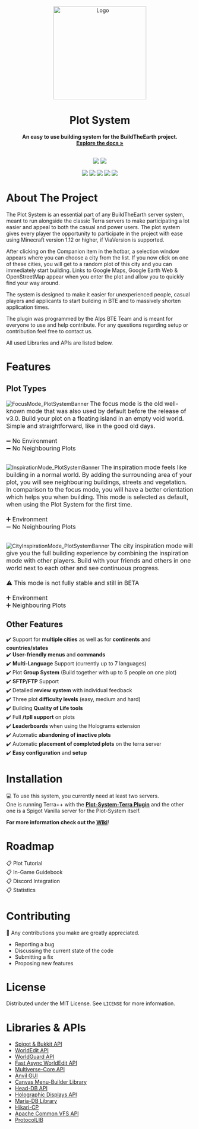 <!-- PROJECT DESCRIPTION -->
<br />

<p align="Center">
  <a href="https://github.com/AlpsBTE/PlotSystem">
    <img src="https://cdn.discordapp.com/attachments/406907194228080652/881142301831888936/PlotSystemLogo.gif" alt="Logo" width="250" height="250">
  </a>
</p>

<h1 align="Center">Plot System</h1>

<p align="center">
  <b>An easy to use building system for the BuildTheEarth project.</b>
  <br/>
  <a href="https://github.com/AlpsBTE/Plot-System/wiki"><strong>Explore the docs »</strong></a>
  <br/><br/>
</p>

<p align="center">
    <a href="https://github.com/BuildTheEarth"><img src="https://img.shields.io/badge/project-community-orange.svg?colorA=3c3c3c&label=BuildTheEarth"></a>
    <a href="https://discord.com/invite/vgkspay"><img src="https://img.shields.io/discord/696795397376442440?label=discord"></a>
</p>
<p align="center">
  <a href="https://jenkins.alps-bte.com/job/PlotSystem/"><img src="https://img.shields.io/jenkins/build?jobUrl=https%3A%2F%2Fjenkins.alps-bte.com%2Fjob%2FPlotSystem%2F"></a>
    <a href="https://github.com/AlpsBTE/Plot-System"><img src="https://img.shields.io/codacy/grade/d5fad560dea64722887044e492b05ea9"></a>
    <a href="https://github.com/AlpsBTE/Plot-System/releases"><img src="https://img.shields.io/github/v/release/AlpsBTE/Plot-System"></a>
    <a href="https://github.com/AlpsBTE/Plot-System"><img src="https://img.shields.io/tokei/lines/github/AlpsBTE/Plot-System"></a>
    <a href="https://github.com/AlpsBTE/Plot-System"><img src="https://img.shields.io/github/repo-size/AlpsBTE/Plot-System"></a>
</p>  


<!-- ABOUT THE PROJECT -->
# About The Project
The Plot System is an essential part of any BuildTheEarth server system, meant to run alongside the classic Terra servers to make participating a lot easier and appeal to both the casual and power users. The plot system gives every player the opportunity to participate in the project with ease using Minecraft version 1.12 or higher, if ViaVersion is supported.

After clicking on the Companion item in the hotbar, a selection window appears where you can choose a city from the list. If you now click on one of these cities, you will get to a random plot of this city and you can immediately start building. Links to Google Maps, Google Earth Web & OpenStreetMap appear when you enter the plot and allow you to quickly find your way around. 

The system is designed to make it easier for unexperienced people, casual players and applicants to start building in BTE and to massively shorten application times. 

The plugin was programmed by the Alps BTE Team and is meant for everyone to use and help contribute. For any questions regarding setup or contribution feel free to contact us. 

All used Libraries and APIs are listed below.
# Features
## Plot Types
![FocusMode_PlotSystemBanner](https://user-images.githubusercontent.com/64250550/184678178-f8b5c3e5-ec35-4b6b-9b1b-ac3170148d34.png)
<font size="3">
The focus mode is the old well-known mode that was also used by default before the release of v3.0. Build your plot on a floating island in an empty void world. Simple and straightforward, like in the good old days.
<br/><br/>➖ No Environment
<br/>➖ No Neighbouring Plots
</font><br/><br/>

![InspirationMode_PlotSystemBanner](https://user-images.githubusercontent.com/64250550/184681201-2f7e2103-df8d-42a3-93b0-ce42770e4fa8.png)
<font size="3">
The inspiration mode feels like building in a normal world. By adding the surrounding area of your plot, you will see neighbouring buildings, streets and vegetation. In comparison to the focus mode, you will have a better orientation which helps you when building. This mode is selected as default, when using the Plot System for the first time.
<br/><br/>➕ Environment
<br/>➖ No Neighbouring Plots
</font><br/><br/>

![CityInspirationMode_PlotSystemBanner](https://user-images.githubusercontent.com/64250550/184683030-27f1760b-09ad-43f7-b5ed-bdd46c972246.png)
<font size="3">
The city inspiration mode will give you the full building experience by combining the inspiration mode with other players. Build with your friends and others in one world next to each other and see continuous progress.
<br/><br/>⚠️ This mode is not fully stable and still in BETA
<br/><br/>➕ Environment
<br/>➕ Neighbouring Plots
</font>

## Other Features
✔️ Support for **multiple cities** as well as for **continents** and **countries/states**<br/>
✔️ **User-friendly menus** and **commands**<br/>
✔️ **Multi-Language** Support (currently up to 7 languages)<br/>
✔️ Plot **Group System** (Build together with up to 5 people on one plot)<br/>
✔️ **SFTP/FTP** Support<br/>
✔️ Detailed **review system** with individual feedback<br/>
✔️ Three plot **difficulty levels** (easy, medium and hard)<br/>
✔️ Building **Quality of Life tools**<br/>
✔️ Full **/tpll support** on plots<br/>
✔️ **Leaderboards** when using the Holograms extension<br/>
✔️ Automatic **abandoning of inactive plots**<br/>
✔️ Automatic **placement of completed plots** on the terra server<br/>
✔️ **Easy configuration** and **setup**<br/>


<!-- INSTALLATION -->
# Installation
💻 To use this system, you currently need at least two servers.</br>
One is running Terra++ with the **[Plot-System-Terra Plugin](https://github.com/AlpsBTE/Plot-System-Terra)** and the other one is a Spigot Vanilla server for the Plot-System itself.</br>

**For more information check out the [Wiki](https://github.com/AlpsBTE/Plot-System/wiki/Installation)**!


<!-- ROADMAP -->
# Roadmap
📋 Plot Tutorial<br/>
📋 In-Game Guidebook<br/>
📋 Discord Integration<br/>
📋 Statistics<br/>


<!-- CONTRIBUTING -->
# Contributing
🔨 Any contributions you make are greatly appreciated.

* Reporting a bug
* Discussing the current state of the code
* Submitting a fix
* Proposing new features


<!-- LICENSE -->
# License

Distributed under the MIT License. See `LICENSE` for more information.


<!-- LIBRARIES & APIS -->
# Libraries & APIs
* [Spigot & Bukkit API](https://hub.spigotmc.org/stash/projects/SPIGOT)
* [WorldEdit API](https://github.com/EngineHub/WorldEdit) 
* [WorldGuard API](https://github.com/EngineHub/WorldGuard)
* [Fast Async WorldEdit API](https://github.com/IntellectualSites/FastAsyncWorldEdit)
* [Multiverse-Core API](https://github.com/Multiverse/Multiverse-Core)
* [Anvil GUI](https://github.com/WesJD/AnvilGUI)
* [Canvas Menu-Builder Library](https://github.com/IPVP-MC/canvas)
* [Head-DB API](https://github.com/Arcaniax-Development/HeadDatabase-API)
* [Holographic Displays API](https://github.com/filoghost/HolographicDisplays)
* [Maria-DB Library](https://mariadb.com/kb/en/about-mariadb-connector-j/)
* [Hikari-CP](https://github.com/brettwooldridge/HikariCP)
* [Apache Common VFS API](https://commons.apache.org/proper/commons-vfs/commons-vfs2/apidocs/index.html)
* [ProtocolLIB](https://github.com/dmulloy2/ProtocolLib)
